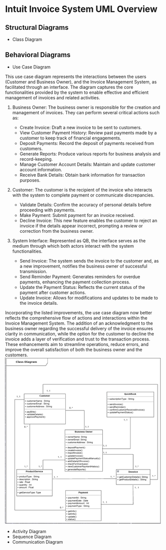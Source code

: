# Intuit Invoice System UML Overview
## Structural Diagrams
  - Class Diagram
## Behavioral Diagrams
  - Use Case Diagram
    
  This use case diagram represents the interactions between the users (Customer and Business Owner), and the Invoice Management System, as facilitated through an interface. The diagram captures the core functionalities provided by the system to enable effective and efficient management of invoices and related activities.

1. Business Owner: The business owner is responsible for the creation and management of invoices. They can perform several critical actions such as:
    - Create Invoice: Draft a new invoice to be sent to customers.
    - View Customer Payment History: Review past payments made by a customer to keep track of financial engagements.
    - Deposit Payments: Record the deposit of payments received from customers.
    - Generate Reports: Produce various reports for business analysis and record-keeping.
    - Manage Customer Account Details: Maintain and update customer account information.
    - Receive Bank Details: Obtain bank information for transaction purposes.

2. Customer: The customer is the recipient of the invoice who interacts with the system to complete payment or communicate discrepancies.
    - Validate Details: Confirm the accuracy of personal details before proceeding with payments.
    - Make Payment: Submit payment for an invoice received.
    - Decline Invoice: This new feature enables the customer to reject an invoice if the details appear incorrect, prompting a review or correction from the business owner.

3. System Interface: Represented as QB, the interface serves as the medium through which both actors interact with the system functionalities.
    - Send Invoice: The system sends the invoice to the customer and, as a new improvement, notifies the business owner of successful transmission.
    - Send Reminder Payment: Generates reminders for overdue payments, enhancing the payment collection process.
    - Update the Payment Status: Reflects the current status of the payment after customer actions.
    - Update Invoice: Allows for modifications and updates to be made to the invoice details.

Incorporating the listed improvements, the use case diagram now better reflects the comprehensive flow of actions and interactions within the Invoice Management System. The addition of an acknowledgment to the business owner regarding the successful delivery of the invoice ensures clarity in communication, while the option for the customer to decline the invoice adds a layer of verification and trust to the transaction process. These enhancements aim to streamline operations, reduce errors, and improve the overall satisfaction of both the business owner and the customers.
![image-link](./images/class_diagram.png)
  - Activity Diagram
  - Sequence Diagram
  - Communication Diagram

